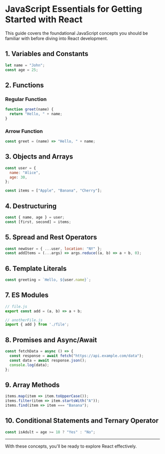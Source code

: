 
# JavaScript Essentials for Getting Started with React

This guide covers the foundational JavaScript concepts you should be familiar with before diving into React development.

## 1. Variables and Constants
```js
let name = "John";
const age = 25;
```

## 2. Functions
### Regular Function
```js
function greet(name) {
  return "Hello, " + name;
}
```

### Arrow Function
```js
const greet = (name) => "Hello, " + name;
```

## 3. Objects and Arrays
```js
const user = {
  name: "Alice",
  age: 30,
};

const items = ["Apple", "Banana", "Cherry"];
```

## 4. Destructuring
```js
const { name, age } = user;
const [first, second] = items;
```

## 5. Spread and Rest Operators
```js
const newUser = { ...user, location: "NY" };
const addItems = (...args) => args.reduce((a, b) => a + b, 0);
```

## 6. Template Literals
```js
const greeting = `Hello, ${user.name}`;
```

## 7. ES Modules
```js
// file.js
export const add = (a, b) => a + b;

// anotherFile.js
import { add } from './file';
```

## 8. Promises and Async/Await
```js
const fetchData = async () => {
  const response = await fetch("https://api.example.com/data");
  const data = await response.json();
  console.log(data);
};
```

## 9. Array Methods
```js
items.map(item => item.toUpperCase());
items.filter(item => item.startsWith("A"));
items.find(item => item === "Banana");
```

## 10. Conditional Statements and Ternary Operator
```js
const isAdult = age >= 18 ? "Yes" : "No";
```

---

With these concepts, you'll be ready to explore React effectively.
